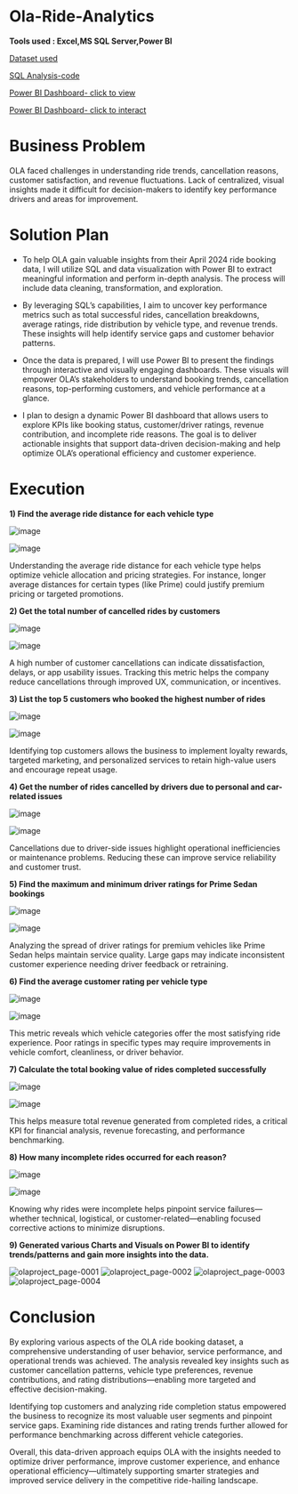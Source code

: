 # Ola-Ride-Analytics
**Tools used : Excel,MS SQL Server,Power BI**

[Dataset used](https://docs.google.com/spreadsheets/d/1tfhGked6AI4C1TwjwBMm2nvJPln1pw93/edit?usp=sharing&ouid=104819260278317021909&rtpof=true&sd=true)

[SQL Analysis-code](https://github.com/himanshii15/Ola-PowerBI-SQL-Project/blob/16ddd0c739801ea428faddf60d9647d023e4ac58/sql_analysis)

[Power BI Dashboard- click to view](https://github.com/himanshii15/Ola-PowerBI-SQL-Project/blob/16ddd0c739801ea428faddf60d9647d023e4ac58/olaproject.pdf)

[Power BI Dashboard- click to interact](https://github.com/himanshii15/Ola-PowerBI-SQL-Project/blob/16ddd0c739801ea428faddf60d9647d023e4ac58/olaproject.pbix)


# Business Problem
OLA faced challenges in understanding ride trends, cancellation reasons, customer satisfaction, and revenue fluctuations. Lack of centralized, visual insights made it difficult for decision-makers to identify key performance drivers and areas for improvement.


# Solution Plan
- To help OLA gain valuable insights from their April 2024 ride booking data, I will utilize SQL and data visualization with Power BI to extract meaningful information and perform in-depth analysis. The process will include data cleaning, transformation, and exploration.

- By leveraging SQL’s capabilities, I aim to uncover key performance metrics such as total successful rides, cancellation breakdowns, average ratings, ride distribution by vehicle type, and revenue trends. These insights will help identify service gaps and customer behavior patterns.
  
- Once the data is prepared, I will use Power BI to present the findings through interactive and visually engaging dashboards. These visuals will empower OLA’s stakeholders to understand booking trends, cancellation reasons, top-performing customers, and vehicle performance at a glance.

- I plan to design a dynamic Power BI dashboard that allows users to explore KPIs like booking status, customer/driver ratings, revenue contribution, and incomplete ride reasons. The goal is to deliver actionable insights that support data-driven decision-making and help optimize OLA’s operational efficiency and customer experience.


# Execution

**1) Find the average ride distance for each vehicle type**

 ![image](https://github.com/user-attachments/assets/356a283b-d912-4ca6-b746-e251b2c386d7)

 ![image](https://github.com/user-attachments/assets/685f497a-95d1-4817-832d-0bddeca9985c)

Understanding the average ride distance for each vehicle type helps optimize vehicle allocation and pricing strategies. For instance, longer average distances for certain types (like Prime) could justify premium pricing or targeted promotions.

**2) Get the total number of cancelled rides by customers**

![image](https://github.com/user-attachments/assets/35d05811-ac27-4a69-b6e4-41b87e3008bf)

![image](https://github.com/user-attachments/assets/5abe6ffc-1f6b-4ea9-b9ba-732c7a8f5dd0)

A high number of customer cancellations can indicate dissatisfaction, delays, or app usability issues. Tracking this metric helps the company reduce cancellations through improved UX, communication, or incentives.

**3) List the top 5 customers who booked the highest number of rides**

![image](https://github.com/user-attachments/assets/7ffcb4db-97c6-417a-a772-4bfec824b8ec)

![image](https://github.com/user-attachments/assets/d8bbf8e6-0c47-4e06-9260-c91b8a1d53ee)

Identifying top customers allows the business to implement loyalty rewards, targeted marketing, and personalized services to retain high-value users and encourage repeat usage.

**4) Get the number of rides cancelled by drivers due to personal and car-related issues**

![image](https://github.com/user-attachments/assets/58812478-8435-414e-863c-39c7fd46d52f)

![image](https://github.com/user-attachments/assets/34f2fc9e-d956-49b4-915b-b8d7591e58cd)

Cancellations due to driver-side issues highlight operational inefficiencies or maintenance problems. Reducing these can improve service reliability and customer trust.

**5) Find the maximum and minimum driver ratings for Prime Sedan bookings**

![image](https://github.com/user-attachments/assets/f3367e6d-6cf9-400d-bf35-af2df89517c1)

![image](https://github.com/user-attachments/assets/b16b6fc7-17f1-42bd-b1a8-e7855a313677)

Analyzing the spread of driver ratings for premium vehicles like Prime Sedan helps maintain service quality. Large gaps may indicate inconsistent customer experience needing driver feedback or retraining.

**6) Find the average customer rating per vehicle type**

![image](https://github.com/user-attachments/assets/dea8d390-0243-45f4-b229-79ee0c196dd3)

![image](https://github.com/user-attachments/assets/59c9884d-889f-4d6b-a603-6178c2966d99)

This metric reveals which vehicle categories offer the most satisfying ride experience. Poor ratings in specific types may require improvements in vehicle comfort, cleanliness, or driver behavior.

**7) Calculate the total booking value of rides completed successfully**

![image](https://github.com/user-attachments/assets/68ea2d5d-6b96-4289-9f4c-f0f07a96758b)

![image](https://github.com/user-attachments/assets/6b99fff2-ea77-4eeb-a32f-e38dc2cf8a9a)

This helps measure total revenue generated from completed rides, a critical KPI for financial analysis, revenue forecasting, and performance benchmarking.

**8) How many incomplete rides occurred for each reason?**

![image](https://github.com/user-attachments/assets/9c4921b0-5306-40cc-af1b-278abf75947e)

![image](https://github.com/user-attachments/assets/b9413274-13c5-4f96-8d81-48198b018134)

Knowing why rides were incomplete helps pinpoint service failures—whether technical, logistical, or customer-related—enabling focused corrective actions to minimize disruptions.

**9) Generated various Charts and Visuals on Power BI to identify trends/patterns and gain more insights into the data.**

![olaproject_page-0001](https://github.com/user-attachments/assets/06fa86d3-342f-426b-9179-80832c2a4603)
![olaproject_page-0002](https://github.com/user-attachments/assets/ef68cf32-49ee-4e07-828a-bb408fdc40e3)
![olaproject_page-0003](https://github.com/user-attachments/assets/177e74c0-19ba-4a90-85a8-f71488ceaaef)
![olaproject_page-0004](https://github.com/user-attachments/assets/ad6e7d4c-504e-410f-ab8b-641d3f614a2f)

# Conclusion
By exploring various aspects of the OLA ride booking dataset, a comprehensive understanding of user behavior, service performance, and operational trends was achieved. The analysis revealed key insights such as customer cancellation patterns, vehicle type preferences, revenue contributions, and rating distributions—enabling more targeted and effective decision-making.

Identifying top customers and analyzing ride completion status empowered the business to recognize its most valuable user segments and pinpoint service gaps. Examining ride distances and rating trends further allowed for performance benchmarking across different vehicle categories.

Overall, this data-driven approach equips OLA with the insights needed to optimize driver performance, improve customer experience, and enhance operational efficiency—ultimately supporting smarter strategies and improved service delivery in the competitive ride-hailing landscape.





















